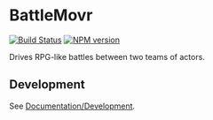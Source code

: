 <!-- {{Top}} -->
# BattleMovr
[![Build Status](https://travis-ci.org/FullScreenShenanigans/BattleMovr.svg?branch=master)](https://travis-ci.org/FullScreenShenanigans/BattleMovr)
[![NPM version](https://badge.fury.io/js/battlemovr.svg)](http://badge.fury.io/js/battlemovr)

Drives RPG-like battles between two teams of actors.
<!-- {{/Top}} -->

<!-- {{Development}} -->
## Development

See [Documentation/Development](https://github.com/FullScreenShenanigans/Documentation).


<!-- {{/Development}} -->
